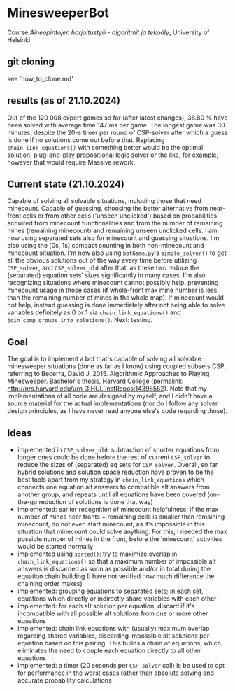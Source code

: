 # MinesweeperBot
Course _Aineopintojen harjoitustyö - algoritmit ja tekoäly_, University of Helsinki

## git cloning

see 'how_to_clone.md'

## results (as of 21.10.2024)
Out of the 120 008 expert games so far (after latest changes), 38.80 % have been solved with average time 147 ms per game.
The longest game was 30 minutes, despite the 20-s timer per round of CSP-solver after which a guess is done if no solutions come out before that. Replacing `chain_link_equations()` with something better would be the optimal solution; plug-and-play propositional logic solver or the like, for example, however that would require Massive rework.

## Current state (21.10.2024)

Capable of solving all solvable situations, including those that need minecount. 
Capable of guessing, choosing the better alternative from near-front cells or from other cells ('unseen unclicked') based on probabilities acquired from minecount functionalities and from the number of remaining mines (remaining minecount) and remaining unseen unclicked cells.
I am now using separated sets also for minecount and guessing situations. I'm also using the \[0s, 1s\] compact counting in both non-minecount and minecount situation. I'm now also using `botGame.py`'s `simple_solver()` to get all the obvious solutions out of the way every time before utilizing `CSP_solver`, and `CSP_solver_old` after that, as these two reduce the (separated) equation sets' sizes significantly in many cases. I'm also recognizing situations where minecount cannot possibly help, preventing minecount usage in those cases (if whole-front max mine number is less than the remaining number of mines in the whole map). If minecount would not help, instead guessing is done immediately after not being able to solve variables definitely as 0 or 1 via `chain_link_equations()` and `join_comp_groups_into_solutions()`.
Next: testing.

## Goal
The goal is to implement a bot that's capable of solving all solvable minesweeper situations (done as far as I know) using coupled subsets CSP, referring to Becerra, David J. 2015. Algorithmic Approaches to Playing Minesweeper. Bachelor's thesis, Harvard College (permalink: http://nrs.harvard.edu/urn-3:HUL.InstRepos:14398552). Note that my implementations of all code are designed by myself, and I didn't have a source material for the actual implementations (nor do I follow any solver design principles, as I have never read anyone else's code regarding those).

## Ideas
- implemented in `CSP_solver_old`: subtraction of shorter equations from longer ones could be done before the rest of current `CSP_solver` to reduce the sizes of (separated) eq sets for `CSP_solver`. Overall, so far hybrid solutions and solution space reduction have proven to be the best tools apart from my strategy in `chain_link_equations` which connects one equation alt answers to compatible alt answers from another group, and repeats until all equations have been covered (on-the-go reduction of solutions is done that way)
- implemented: earlier recognition of minecount helpfulness; if the max number of mines near fronts + remaining cells is smaller than remaining minecount, do not even start minecount, as it's impossible in this situation that minecount could solve anything. For this, I needed the max possible number of mines in the front, before the 'minecount' activities would be started normally
- implemented using `sorted()`: try to maximize overlap in `chain_link_equations()` so that a maximum number of impossible alt answers is discarded as soon as possible and/or in total during the equation chain building (I have not verified how much difference the chaining order makes)
- implemented: grouping equations to separated sets; in each set, equations which directly or indirectly share variables with each other
- implemented: for each alt solution per equation, discard if it's incompatible with all possible alt solutions from one or more other equations
- implemented: chain link equations with (usually) maximum overlap regarding shared variables, discarding impossible alt solutions per equation based on this pairing. This builds a chain of equations, which eliminates the need to couple each equation directly to all other equations
- implemented: a timer (20 seconds per `CSP_solver` call) is be used to opt for performance in the worst cases rather than absolute solving and accurate probability calculations
